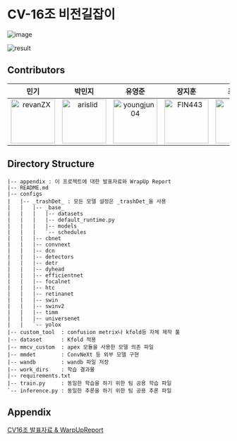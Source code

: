 # CV-16조 비전길잡이

![image](https://user-images.githubusercontent.com/25689849/214464593-4d772adc-3bc4-408a-82c6-0ba21a6b8d1c.png)

![result]()


## Contributors
|민기|박민지|유영준|장지훈|최동혁|
|:----:|:----:|:----:|:---:|:---:|
|[<img alt="revanZX" src="https://avatars.githubusercontent.com/u/25689849?v=4&s=100" width="100">](https://github.com/revanZX)|[<img alt="arislid" src="https://avatars.githubusercontent.com/u/46767966?v=4&s=100" width="100">](https://github.com/arislid)|[<img alt="youngjun04" src="https://avatars.githubusercontent.com/u/113173095?v=4&s=100" width="100">](https://github.com/youngjun04)|[<img alt="FIN443" src="https://avatars.githubusercontent.com/u/70796031?v=4&s=100" width="100">](https://github.com/FIN443)|[<img alt="choipp" src="https://avatars.githubusercontent.com/u/103131249?v=4&s=117" width="100">](https://github.com/choipp)|


## Directory Structure
```
|-- appendix : 이 프로젝트에 대한 발표자료와 WrapUp Report
|-- README.md
|-- configs
|   |-- _trashDet_ : 모든 모델 설정은 _trashDet_을 사용
|   |   |-- _base_
|   |   |   |-- datasets
|   |   |   |-- default_runtime.py
|   |   |   |-- models
|   |   |   `-- schedules
|   |   |-- cbnet
|   |   |-- convnext
|   |   |-- dcn
|   |   |-- detectors
|   |   |-- detr
|   |   |-- dyhead
|   |   |-- efficientnet
|   |   |-- focalnet
|   |   |-- htc
|   |   |-- retinanet
|   |   |-- swin
|   |   |-- swinv2
|   |   |-- timm
|   |   |-- universenet
|   |   `-- yolox
|-- custom_tool  : confusion metrix나 kfold등 자체 제작 툴
|-- dataset      : Kfold 적용
|-- mmcv_custom  : apex 모듈을 사용한 모델 의존 파일
|-- mmdet        : ConvNeXt 등 외부 모델 구현
|-- wandb        : wandb 파일 저장
|-- work_dirs    : 학습 결과물
|-- requirements.txt
|-- train.py     : 동일한 학습을 하기 위한 팀 공용 학습 파일
`-- inference.py : 동일한 추론을 하기 위한 팀 공용 추론 파일
```

## Appendix
[CV16조 발표자료 & WarpUpReport](./appendix/)